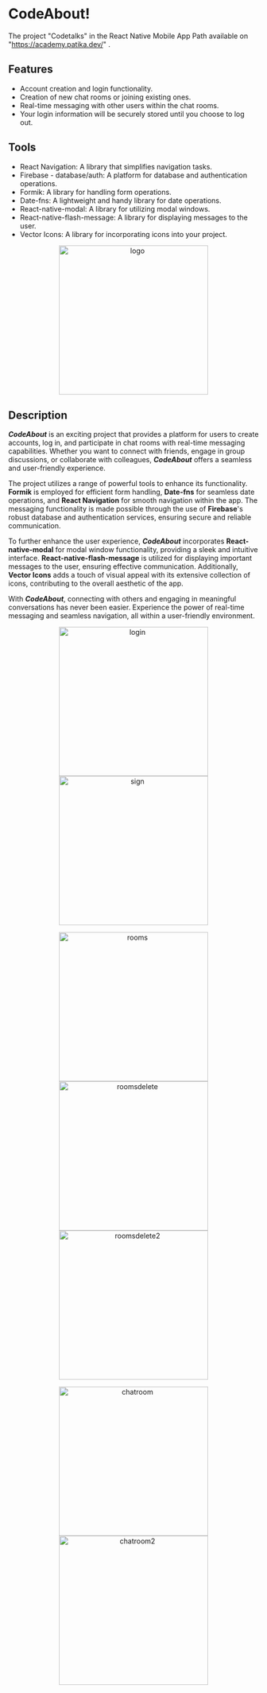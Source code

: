 # CodeAbout!
The project "Codetalks" in the React Native Mobile App Path available on "https://academy.patika.dev/" .
## Features
* Account creation and login functionality.
* Creation of new chat rooms or joining existing ones.
* Real-time messaging with other users within the chat rooms.
* Your login information will be securely stored until you choose to log out.
## Tools
* React Navigation: A library that simplifies navigation tasks.
* Firebase - database/auth: A platform for database and authentication operations.
* Formik: A library for handling form operations.
* Date-fns: A lightweight and handy library for date operations.
* React-native-modal: A library for utilizing modal windows.
* React-native-flash-message: A library for displaying messages to the user.
* Vector Icons: A library for incorporating icons into your project.

<p align="center"><img src="https://github.com/HaHamZaDe/CodeAbout/assets/100444900/fedd21a1-3fd3-4c46-88b2-108399cbb842" alt="logo" width="300"></p>

## Description
***CodeAbout*** is an exciting project that provides a platform for users to create accounts, log in, and participate in chat rooms with real-time messaging capabilities. Whether you want to connect with friends, engage in group discussions, or collaborate with colleagues, ***CodeAbout*** offers a seamless and user-friendly experience.


The project utilizes a range of powerful tools to enhance its functionality. **Formik** is employed for efficient form handling, **Date-fns** for seamless date operations, and **React Navigation** for smooth navigation within the app. The messaging functionality is made possible through the use of **Firebase**'s robust database and authentication services, ensuring secure and reliable communication.</p>


To further enhance the user experience, ***CodeAbout*** incorporates **React-native-modal** for modal window functionality, providing a sleek and intuitive interface. **React-native-flash-message** is utilized for displaying important messages to the user, ensuring effective communication. Additionally, **Vector Icons** adds a touch of visual appeal with its extensive collection of icons, contributing to the overall aesthetic of the app.


With ***CodeAbout***, connecting with others and engaging in meaningful conversations has never been easier. Experience the power of real-time messaging and seamless navigation, all within a user-friendly environment.

<p align="center"><img src="https://github.com/HaHamZaDe/CodeAbout/assets/100444900/bb1e9a6d-0303-497f-bc3c-7f8f0c54ffa5" alt="login" width="300">
<img src="https://github.com/HaHamZaDe/CodeAbout/assets/100444900/9cbd9ac8-418f-4f8f-8f90-76e4ebca70a0" alt="sign" width="300"></p>
<p align="center"><img src="https://github.com/HaHamZaDe/CodeAbout/assets/100444900/1a483bb3-0a90-4e09-9c5a-50bf33498500" alt="rooms" width="300">
<img src="https://github.com/HaHamZaDe/CodeAbout/assets/100444900/8830059a-12f6-4f44-aa30-86f4af56dbd7" alt="roomsdelete" width="300">
<img src="https://github.com/HaHamZaDe/CodeAbout/assets/100444900/83c231b7-5948-49d9-b008-eb1cd95d830e" alt="roomsdelete2" width="300"></p>
<p align="center"><img src="https://github.com/HaHamZaDe/CodeAbout/assets/100444900/eac6cb56-3b08-4337-9331-6c328bf52a91" alt="chatroom" width="300">
<img src="https://github.com/HaHamZaDe/CodeAbout/assets/100444900/dcf64e92-434e-4117-8657-18807dac6762" alt="chatroom2" width="300"></p>
